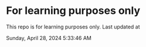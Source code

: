 # For learning purposes only
This repo is for learning purposes only.
Last updated at

Sunday, April 28, 2024 5:33:46 AM

